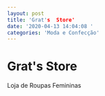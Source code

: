 ```yaml
---
layout: post
title: 'Grat's  Store'
date: '2020-04-13 14:04:08 '
categories: 'Moda e Confecção'
---
```


# Grat's  Store

Loja de Roupas Femininas
